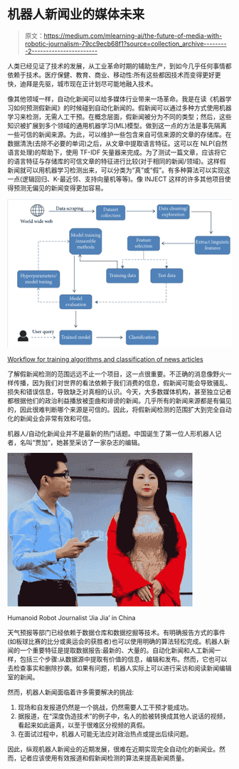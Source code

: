 # 机器人新闻业的媒体未来

> 原文：<https://medium.com/mlearning-ai/the-future-of-media-with-robotic-journalism-79cc9ecb68f1?source=collection_archive---------2----------------------->

人类已经见证了技术的发展，从工业革命时期的辅助生产，到如今几乎任何事情都依赖于技术。医疗保健、教育、商业、移动性:所有这些都因技术而变得更好更快，迪拜是先驱，城市现在正计划尽可能地融入技术。

像其他领域一样，自动化新闻可以给多媒体行业带来一场革命。我是在读《机器学习如何预测假新闻》的时候碰到自动化新闻的。假新闻可以通过多种方式使用机器学习来检测，无需人工干预。在概念层面，假新闻被分为不同的类型；然后，这些知识被扩展到多个领域的通用机器学习(ML)模型。做到这一点的方法是事先隔离一些可信的新闻来源。为此，可以维护一些包含来自可信来源的文章的存储库。在数据清洗(去除不必要的单词)之后，从文章中提取语言特征。这可以在 NLP(自然语言处理)的帮助下，使用 TF-IDF 矢量器来完成。为了测试一篇文章，应该将它的语言特征与存储库的可信文章的特征进行比较(对于相同的新闻/领域)。这样假新闻就可以用机器学习检测出来，可以分类为“真”或“假”。有多种算法可以实现这一点(逻辑回归、K-最近邻、支持向量机等等)。像 INJECT 这样的许多其他项目使得预测无偏见的新闻变得更加容易。

![](img/9aa4c2ae2ee6eaa9915d53df2f4bf7fb.png)

[Workflow for training algorithms and classification of news articles](https://www.hindawi.com/journals/complexity/2020/8885861/)

了解假新闻检测的范围远远不止一个项目，这一点很重要。不正确的消息像野火一样传播，因为我们对世界的看法依赖于我们消费的信息，假新闻可能会导致骚乱、损失和错误信息，导致缺乏对真相的认识。今天，大多数媒体机构，甚至独立记者都根据他们的政治利益播放被歪曲和诽谤的新闻。几乎所有的新闻来源都是有偏见的，因此很难判断哪个来源是可信的。因此，将假新闻检测的范围扩大到完全自动化的新闻业会非常有效和可信。

机器人/自动化新闻业并不是最新的热门话题。中国诞生了第一位人形机器人记者，名叫“贾加”，她甚至采访了一家杂志的编辑。

![](img/fde82bdeff6840e604b8e56c4010ee0d.png)

Humanoid Robot Journalist ‘Jia Jia’ in China

天气预报等部门已经依赖于数据仓库和数据挖掘等技术。有明确报告方式的事件(如板球比赛的比分或奥运会的获胜者)也可以使用明确的算法轻松完成。机器人新闻的一个重要特征是提取数据报告:最新的、大量的。自动化新闻和人工新闻一样，包括三个步骤:从数据源中提取有价值的信息，编辑和发布。然而，它也可以去检查事实和删除抄袭。如果有问题，机器人实际上可以进行采访和阅读新闻编辑室的新闻。

然而，机器人新闻面临着许多需要解决的挑战:

1.  现场和自发报道仍然是一个挑战，仍然需要人工干预才能成功。
2.  据报道，在“深度伪造技术”的例子中，名人的脸被转换成其他人说话的视频，看起来如此逼真，以至于很难区分视频的真假。
3.  在面试过程中，机器人可能无法应对政治热点或提出后续问题。

因此，纵观机器人新闻业的近期发展，很难在近期实现完全自动化的新闻业。然而，记者应该使用有效报道和假新闻检测的算法来提高新闻质量。